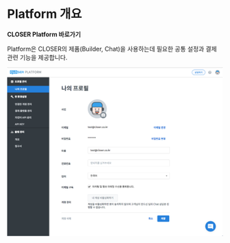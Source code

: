 # Platform 개요

**CLOSER Platform 바로가기**

Platform은 CLOSER의 제품\(Builder, Chat\)을 사용하는데 필요한 공통 설정과 결제 관련 기능을 제공합니다.

![&#xD50C;&#xB7AB;&#xD3FC; &#xD654;&#xBA74; &#xC608;&#xC2DC;](../.gitbook/assets/undefined%20%2823%29.png)

